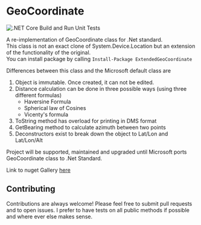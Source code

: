 # GeoCoordinate

![.NET Core Build and Run Unit Tests](https://github.com/DevsAnon/GeoCoordinate/workflows/.NET%20Core%20Build%20and%20Run%20Unit%20Tests/badge.svg)

A re-implementation of GeoCoordinate class for .Net standard.</br>
This class is not an exact clone of System.Device.Location but an extension of the functionality of the original.</br>
You can install package by calling `Install-Package ExtendedGeoCoordinate`

Differences between this class and the Microsoft default class are

<ol>
  <li> Object is immutable. Once created, it can not be edited.</li>
  <li> Distance calculation can be done in three possible ways (using three different formulas)
    <ul><li>Haversine Formula</li>
    <li>Spherical law of Cosines</li>
    <li>Vicenty's formula</li></ul></li>
  <li>ToString method has overload for printing in DMS format</li>
  <li>GetBearing method to calculate azimuth between two points</li>
  <li>Deconstructors exist to break down the object to Lat/Lon and Lat/Lon/Alt</li>
  </ol>


Project will be supported, maintained and upgraded until Microsoft ports GeoCoordinate class to .Net Standard. 

Link to nuget Gallery [here](https://www.nuget.org/packages/ExtendedGeoCoordinate/)

## Contributing
Contributions are always welcome! Please feel free to submit pull requests and to open issues. I prefer to have tests on all public methods if possible and where ever else makes sense.
